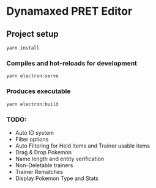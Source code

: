 # Dynamaxed PRET Editor

## Project setup
```
yarn install
```

### Compiles and hot-reloads for development
```
yarn electron:serve
```

### Produces executable
```
yarn electron:build
```

### TODO:

- Auto ID system
- Filter options
- Auto Filtering for Held Items and Trainer usable items
- Drag & Drop Pokemon
- Name length and entity verification
- Non-Deletable trainers
- Trainer Rematches
- Display Pokemon Type and Stats
